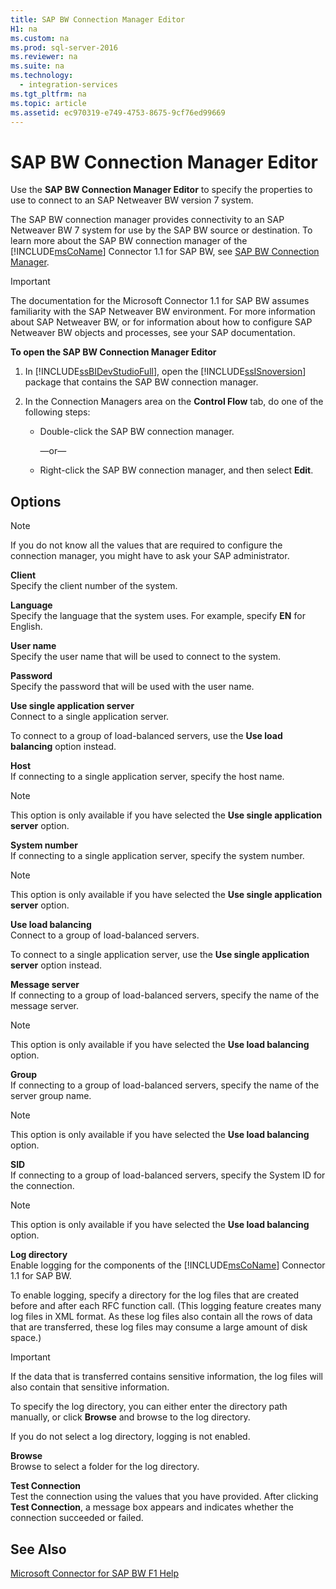 ```yaml
---
title: SAP BW Connection Manager Editor
H1: na
ms.custom: na
ms.prod: sql-server-2016
ms.reviewer: na
ms.suite: na
ms.technology: 
  - integration-services
ms.tgt_pltfrm: na
ms.topic: article
ms.assetid: ec970319-e749-4753-8675-9cf76ed99669
---
```

# SAP BW Connection Manager Editor
  Use the **SAP BW Connection Manager Editor** to specify the properties to use to connect to an SAP Netweaver BW version 7 system.  
  
 The SAP BW connection manager provides connectivity to an SAP Netweaver BW 7 system for use by the SAP BW source or destination. To learn more about the SAP BW connection manager of the [!INCLUDE[msCoName](../../Topics/TopicNameContainA/includes/msCoName_md.md)] Connector 1.1 for SAP BW, see [SAP BW Connection Manager](../../Topics/TopicNameNotContainA/SAP-BW-Connection-Manager.md).  
  
> [!IMPORTANT]  
>  The documentation for the Microsoft Connector 1.1 for SAP BW assumes familiarity with the SAP Netweaver BW environment. For more information about SAP Netweaver BW, or for information about how to configure SAP Netweaver BW objects and processes, see your SAP documentation.  
  
 **To open the SAP BW Connection Manager Editor**  
  
1.  In [!INCLUDE[ssBIDevStudioFull](../../Topics/TopicNameContainA/includes/ssBIDevStudioFull_md.md)], open the [!INCLUDE[ssISnoversion](../../Topics/TopicNameContainA/includes/ssISnoversion_md.md)] package that contains the SAP BW connection manager.  
  
2.  In the Connection Managers area on the **Control Flow** tab, do one of the following steps:  
  
    -   Double-click the SAP BW connection manager.  
  
         —or—  
  
    -   Right-click the SAP BW connection manager, and then select **Edit**.  
  
## Options  
  
> [!NOTE]  
>  If you do not know all the values that are required to configure the connection manager, you might have to ask your SAP administrator.  
  
 **Client**  
 Specify the client number of the system.  
  
 **Language**  
 Specify the language that the system uses. For example, specify **EN** for English.  
  
 **User name**  
 Specify the user name that will be used to connect to the system.  
  
 **Password**  
 Specify the password that will be used with the user name.  
  
 **Use single application server**  
 Connect to a single application server.  
  
 To connect to a group of load-balanced servers, use the **Use load balancing** option instead.  
  
 **Host**  
 If connecting to a single application server, specify the host name.  
  
> [!NOTE]  
>  This option is only available if you have selected the **Use single application server** option.  
  
 **System number**  
 If connecting to a single application server, specify the system number.  
  
> [!NOTE]  
>  This option is only available if you have selected the **Use single application server** option.  
  
 **Use load balancing**  
 Connect to a group of load-balanced servers.  
  
 To connect to a single application server, use the **Use single application server** option instead.  
  
 **Message server**  
 If connecting to a group of load-balanced servers, specify the name of the message server.  
  
> [!NOTE]  
>  This option is only available if you have selected the **Use load balancing** option.  
  
 **Group**  
 If connecting to a group of load-balanced servers, specify the name of the server group name.  
  
> [!NOTE]  
>  This option is only available if you have selected the **Use load balancing** option.  
  
 **SID**  
 If connecting to a group of load-balanced servers, specify the System ID for the connection.  
  
> [!NOTE]  
>  This option is only available if you have selected the **Use load balancing** option.  
  
 **Log directory**  
 Enable logging for the components of the [!INCLUDE[msCoName](../../Topics/TopicNameContainA/includes/msCoName_md.md)] Connector 1.1 for SAP BW.  
  
 To enable logging, specify a directory for the log files that are created before and after each RFC function call. (This logging feature creates many log files in XML format. As these log files also contain all the rows of data that are transferred, these log files may consume a large amount of disk space.)  
  
> [!IMPORTANT]  
>  If the data that is transferred contains sensitive information, the log files will also contain that sensitive information.  
  
 To specify the log directory, you can either enter the directory path manually, or click **Browse** and browse to the log directory.  
  
 If you do not select a log directory, logging is not enabled.  
  
 **Browse**  
 Browse to select a folder for the log directory.  
  
 **Test Connection**  
 Test the connection using the values that you have provided. After clicking **Test Connection**, a message box appears and indicates whether the connection succeeded or failed.  
  
## See Also  
 [Microsoft Connector for SAP BW F1 Help](../../Topics/TopicNameNotContainA/Microsoft-Connector-for-SAP-BW-F1-Help.md)  
  
  